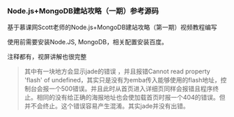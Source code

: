 ### Node.js+MongoDB建站攻略（一期）参考源码

基于慕课网Scott老师的Node.js+MongoDB建站攻略（第一期）视频教程编写

使用前需要安装Node.JS, MongoDB，相关配置安装百度。

注释都有，视屏讲解也很完整

> 其中有一块地方会显示jade的错误 ，并且报错Cannot read property 'flash' of undefined，其实只是没有为emba传入能够使用的flash地址，控制台会报一个500错误。并且此时从首页进入详细页同样会报错且程序终止。相同的没有给正确的海报地址也会使加载首页时报一个404的错误。但并不会终止。这个错误容易产生混淆。其实jade并没有出错。